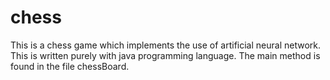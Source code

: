 # chess
This is a chess game which implements the use of artificial neural network.
This is written purely with java programming language.
The main method is found in the file chessBoard.
